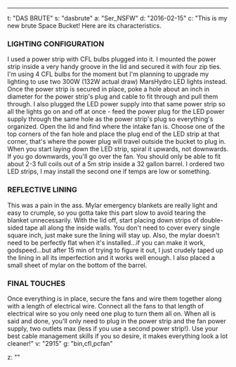 ---
t: "DAS BRUTE"
s: "dasbrute"
a: "Ser_NSFW"
d: "2016-02-15"
c: "This is my new brute Space Bucket! Here are its characteristics.

<h3>LIGHTING CONFIGURATION</h3>
I used a power strip with CFL bulbs plugged into it. I mounted the power strip inside a very handy groove in the lid and secured it with four zip ties. I'm using 4 CFL bulbs for the moment but I'm planning to upgrade my lighting to use two 300W (132W actual draw) MarsHydro LED lights instead. Once the power strip is secured in place, poke a hole about an inch in diameter for the power strip's plug and cable to fit through and pull them through. I also plugged the LED power supply into that same power strip so all the lights go on and off at once - feed the power plug for the LED power supply through the same hole as the power strip's plug so everything's organized.
Open the lid and find where the intake fan is. Choose one of the top corners of the fan hole and place the plug end of the LED strip at that corner, that's where the power plug will travel outside the bucket to plug in. When you start laying down the LED strip, spiral it upwards, not downwards. If you go downwards, you'll go over the fan. You should only be able to fit about 2-3 full coils out of a 5m strip inside a 32 gallon barrel. I ordered two LED strips, I may install the second one if temps are low or something.

<h3>REFLECTIVE LINING</h3>
This was a pain in the ass. Mylar emergency blankets are really light and easy to crumple, so you gotta take this part slow to avoid tearing the blanket unnecessarily. With the lid off, start placing down strips of double-sided tape all along the inside walls. You don't need to cover every single square inch, just make sure the lining will stay up. Also, the mylar doesn't need to be perfectly flat when it's installed...if you can make it work, godspeed...but after 15 min of trying to figure it out, I just crudely taped up the lining in all its imperfection and it works well enough. I also placed a small sheet of mylar on the bottom of the barrel.

<h3>FINAL TOUCHES</h3>
Once everything is in place, secure the fans and wire them together along with a length of electrical wire. Connect all the fans to that length of electrical wire so you only need one plug to turn them all on. When all is said and done, you'll only need to plug in the power strip and the fan power supply, two outlets max (less if you use a second power strip!). Use your best cable management skills if you so desire, it makes everything look a lot cleaner!"
v: "2915"
g: "bin,cfl,pcfan"

z: ""
